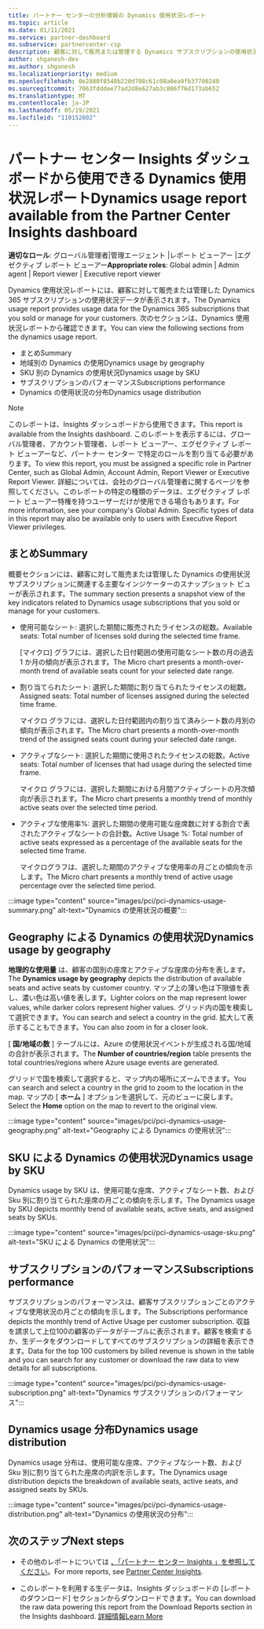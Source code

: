 ```yaml
---
title: パートナー センターの分析情報の Dynamics 使用状況レポート
ms.topic: article
ms.date: 01/11/2021
ms.service: partner-dashboard
ms.subservice: partnercenter-csp
description: 顧客に対して販売または管理する Dynamics サブスクリプションの使用状況に関して、何がうまく機能し、どこで改善できるのかを確認します。
author: shganesh-dev
ms.author: shganesh
ms.localizationpriority: medium
ms.openlocfilehash: 0e2880f8548b220d708c61c08a0ea9fb37700240
ms.sourcegitcommit: 7063fdddee77ad2d8e627ab3c806f76d173ab652
ms.translationtype: MT
ms.contentlocale: ja-JP
ms.lasthandoff: 05/19/2021
ms.locfileid: "110152802"
---
```

# <a name="dynamics-usage-report-available-from-the-partner-center-insights-dashboard"></a><span data-ttu-id="80c05-103">パートナー センター Insights ダッシュボードから使用できる Dynamics 使用状況レポート</span><span class="sxs-lookup"><span data-stu-id="80c05-103">Dynamics usage report available from the Partner Center Insights dashboard</span></span>

<span data-ttu-id="80c05-104">**適切なロール**: グローバル管理者|管理エージェント |レポート ビューアー |エグゼクティブ レポート ビューアー</span><span class="sxs-lookup"><span data-stu-id="80c05-104">**Appropriate roles**: Global admin | Admin agent | Report viewer | Executive report viewer</span></span>

<span data-ttu-id="80c05-105">Dynamics 使用状況レポートには、顧客に対して販売または管理した Dynamics 365 サブスクリプションの使用状況データが表示されます。</span><span class="sxs-lookup"><span data-stu-id="80c05-105">The Dynamics usage report provides usage data for the Dynamics 365 subscriptions that you sold or manage for your customers.</span></span> <span data-ttu-id="80c05-106">次のセクションは、Dynamics 使用状況レポートから確認できます。</span><span class="sxs-lookup"><span data-stu-id="80c05-106">You can view the following sections from the dynamics usage report.</span></span>

- <span data-ttu-id="80c05-107">まとめ</span><span class="sxs-lookup"><span data-stu-id="80c05-107">Summary</span></span>
- <span data-ttu-id="80c05-108">地域別の Dynamics の使用</span><span class="sxs-lookup"><span data-stu-id="80c05-108">Dynamics usage by geography</span></span>
- <span data-ttu-id="80c05-109">SKU 別の Dynamics の使用状況</span><span class="sxs-lookup"><span data-stu-id="80c05-109">Dynamics usage by SKU</span></span>
- <span data-ttu-id="80c05-110">サブスクリプションのパフォーマンス</span><span class="sxs-lookup"><span data-stu-id="80c05-110">Subscriptions performance</span></span>
- <span data-ttu-id="80c05-111">Dynamics の使用状況の分布</span><span class="sxs-lookup"><span data-stu-id="80c05-111">Dynamics usage distribution</span></span>

 > [!NOTE]
 > <span data-ttu-id="80c05-112">このレポートは、Insights ダッシュボードから使用できます。</span><span class="sxs-lookup"><span data-stu-id="80c05-112">This report is available from the Insights dashboard.</span></span> <span data-ttu-id="80c05-113">このレポートを表示するには、グローバル管理者、アカウント管理者、レポート ビューアー、エグゼクティブ レポート ビューアーなど、パートナー センター で特定のロールを割り当てる必要があります。</span><span class="sxs-lookup"><span data-stu-id="80c05-113">To view this report, you must be assigned a specific role in Partner Center, such as Global Admin, Account Admin, Report Viewer or Executive Report Viewer.</span></span> <span data-ttu-id="80c05-114">詳細については、会社のグローバル管理者に関するページを参照してください。このレポートの特定の種類のデータは、エグゼクティブ レポート ビューアー特権を持つユーザーだけが使用できる場合もあります。</span><span class="sxs-lookup"><span data-stu-id="80c05-114">For more information, see your company's Global Admin. Specific types of data in this report may also be available only to users with Executive Report Viewer privileges.</span></span>

## <a name="summary"></a><span data-ttu-id="80c05-115">まとめ</span><span class="sxs-lookup"><span data-stu-id="80c05-115">Summary</span></span>

<span data-ttu-id="80c05-116">概要セクションには、顧客に対して販売または管理した Dynamics の使用状況サブスクリプションに関連する主要なインジケーターのスナップショット ビューが表示されます。</span><span class="sxs-lookup"><span data-stu-id="80c05-116">The summary section presents a snapshot view of the key indicators related to Dynamics usage subscriptions that you sold or manage for your customers.</span></span>  

- <span data-ttu-id="80c05-117">使用可能なシート: 選択した期間に販売されたライセンスの総数。</span><span class="sxs-lookup"><span data-stu-id="80c05-117">Available seats: Total number of licenses sold during the selected time frame.</span></span>

   <span data-ttu-id="80c05-118">[マイクロ] グラフには、選択した日付範囲の使用可能なシート数の月の過去 1 か月の傾向が表示されます。</span><span class="sxs-lookup"><span data-stu-id="80c05-118">The Micro chart presents a month-over-month trend of available seats count for your selected date range.</span></span>

- <span data-ttu-id="80c05-119">割り当てられたシート: 選択した期間に割り当てられたライセンスの総数。</span><span class="sxs-lookup"><span data-stu-id="80c05-119">Assigned seats: Total number of licenses assigned during the selected time frame.</span></span>

   <span data-ttu-id="80c05-120">マイクロ グラフには、選択した日付範囲内の割り当て済みシート数の月別の傾向が表示されます。</span><span class="sxs-lookup"><span data-stu-id="80c05-120">The Micro chart presents a month-over-month trend of the assigned seats count during your selected date range.</span></span>

- <span data-ttu-id="80c05-121">アクティブなシート: 選択した期間に使用されたライセンスの総数。</span><span class="sxs-lookup"><span data-stu-id="80c05-121">Active seats: Total number of licenses that had usage during the selected time frame.</span></span> 

   <span data-ttu-id="80c05-122">マイクロ グラフには、選択した期間における月間アクティブシートの月次傾向が表示されます。</span><span class="sxs-lookup"><span data-stu-id="80c05-122">The Micro chart presents a monthly trend of monthly active seats over the selected time period.</span></span>

- <span data-ttu-id="80c05-123">アクティブな使用率%: 選択した期間の使用可能な座席数に対する割合で表されたアクティブなシートの合計数。</span><span class="sxs-lookup"><span data-stu-id="80c05-123">Active Usage %: Total number of active seats expressed as a percentage of the available seats for the selected time frame.</span></span> 

   <span data-ttu-id="80c05-124">マイクログラフは、選択した期間のアクティブな使用率の月ごとの傾向を示します。</span><span class="sxs-lookup"><span data-stu-id="80c05-124">The Micro chart presents a monthly trend of active usage percentage over the selected time period.</span></span>

:::image type="content" source="images/pci/pci-dynamics-usage-summary.png" alt-text="Dynamics の使用状況の概要":::

## <a name="dynamics-usage-by-geography"></a><span data-ttu-id="80c05-126">Geography による Dynamics の使用状況</span><span class="sxs-lookup"><span data-stu-id="80c05-126">Dynamics usage by geography</span></span>

<span data-ttu-id="80c05-127">**地理的な使用量** は、顧客の国別の座席とアクティブな座席の分布を表します。</span><span class="sxs-lookup"><span data-stu-id="80c05-127">The **Dynamics usage by geography** depicts the distribution of available seats and active seats by customer country.</span></span> <span data-ttu-id="80c05-128">マップ上の薄い色は下限値を表し、濃い色は高い値を表します。</span><span class="sxs-lookup"><span data-stu-id="80c05-128">Lighter colors on the map represent lower values, while darker colors represent higher values.</span></span> <span data-ttu-id="80c05-129">グリッド内の国を検索して選択できます。</span><span class="sxs-lookup"><span data-stu-id="80c05-129">You can search and select a country in the grid.</span></span> <span data-ttu-id="80c05-130">拡大して表示することもできます。</span><span class="sxs-lookup"><span data-stu-id="80c05-130">You can also zoom in for a closer look.</span></span>

<span data-ttu-id="80c05-131">[ **国/地域の数** ] テーブルには、Azure の使用状況イベントが生成される国/地域の合計が表示されます。</span><span class="sxs-lookup"><span data-stu-id="80c05-131">The **Number of countries/region** table presents the total countries/regions where Azure usage events are generated.</span></span>

<span data-ttu-id="80c05-132">グリッドで国を検索して選択すると、マップ内の場所にズームできます。</span><span class="sxs-lookup"><span data-stu-id="80c05-132">You can search and select a country in the grid to zoom to the location in the map.</span></span> <span data-ttu-id="80c05-133">マップの [ **ホーム** ] オプションを選択して、元のビューに戻します。</span><span class="sxs-lookup"><span data-stu-id="80c05-133">Select the **Home** option on the map to revert to the original view.</span></span>

:::image type="content" source="images/pci/pci-dynamics-usage-geography.png" alt-text="Geography による Dynamics の使用状況":::

## <a name="dynamics-usage-by-sku"></a><span data-ttu-id="80c05-135">SKU による Dynamics の使用状況</span><span class="sxs-lookup"><span data-stu-id="80c05-135">Dynamics usage by SKU</span></span>

<span data-ttu-id="80c05-136">Dynamics usage by SKU は、使用可能な座席、アクティブなシート数、および Sku 別に割り当てられた座席の月ごとの傾向を示します。</span><span class="sxs-lookup"><span data-stu-id="80c05-136">The Dynamics usage by SKU depicts monthly trend of available seats, active seats, and assigned seats by SKUs.</span></span>

:::image type="content" source="images/pci/pci-dynamics-usage-sku.png" alt-text="SKU による Dynamics の使用状況":::

## <a name="subscriptions-performance"></a><span data-ttu-id="80c05-138">サブスクリプションのパフォーマンス</span><span class="sxs-lookup"><span data-stu-id="80c05-138">Subscriptions performance</span></span>

<span data-ttu-id="80c05-139">サブスクリプションのパフォーマンスは、顧客サブスクリプションごとのアクティブな使用状況の月ごとの傾向を示します。</span><span class="sxs-lookup"><span data-stu-id="80c05-139">The Subscriptions performance depicts the monthly trend of Active Usage per customer subscription.</span></span> <span data-ttu-id="80c05-140">収益を請求して上位100の顧客のデータがテーブルに表示されます。顧客を検索するか、生データをダウンロードしてすべてのサブスクリプションの詳細を表示できます。</span><span class="sxs-lookup"><span data-stu-id="80c05-140">Data for the top 100 customers by billed revenue is shown in the table and you can search for any customer or download the raw data to view details for all subscriptions.</span></span>

:::image type="content" source="images/pci/pci-dynamics-usage-subscription.png" alt-text="Dynamics サブスクリプションのパフォーマンス":::

## <a name="dynamics-usage-distribution"></a><span data-ttu-id="80c05-142">Dynamics usage 分布</span><span class="sxs-lookup"><span data-stu-id="80c05-142">Dynamics usage distribution</span></span>

<span data-ttu-id="80c05-143">Dynamics usage 分布は、使用可能な座席、アクティブなシート数、および Sku 別に割り当てられた座席の内訳を示します。</span><span class="sxs-lookup"><span data-stu-id="80c05-143">The Dynamics usage distribution depicts the breakdown of available seats, active seats, and assigned seats by SKUs.</span></span>

:::image type="content" source="images/pci/pci-dynamics-usage-distribution.png" alt-text="Dynamics の使用状況の分布":::

## <a name="next-steps"></a><span data-ttu-id="80c05-145">次のステップ</span><span class="sxs-lookup"><span data-stu-id="80c05-145">Next steps</span></span>

- <span data-ttu-id="80c05-146">その他のレポートについては [、「パートナー センター Insights 」を参照してください](partner-center-insights.md)。</span><span class="sxs-lookup"><span data-stu-id="80c05-146">For more reports, see [Partner Center Insights](partner-center-insights.md).</span></span>

- <span data-ttu-id="80c05-147">このレポートを利用する生データは、Insights ダッシュボードの [レポートのダウンロード] セクションからダウンロードできます。</span><span class="sxs-lookup"><span data-stu-id="80c05-147">You can download the raw data powering this report from the Download Reports section in the Insights dashboard.</span></span> [<span data-ttu-id="80c05-148">詳細情報</span><span class="sxs-lookup"><span data-stu-id="80c05-148">Learn More</span></span>](pci-download-reports.md) 
